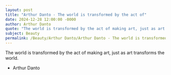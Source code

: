```yaml
---
layout: post
title: "Arthur Danto - The world is transformed by the act of"
date: 2024-12-28 12:00:00 -0000
author: Arthur Danto
quote: "The world is transformed by the act of making art, just as art transforms the world."
subject: Beauty
permalink: /Beauty/Arthur Danto/Arthur Danto - The world is transformed by the act of
---
```


The world is transformed by the act of making art, just as art transforms the world.

- Arthur Danto

